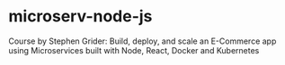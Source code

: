 # microserv-node-js
Course by Stephen Grider: Build, deploy, and scale an E-Commerce app using Microservices built with Node, React, Docker and Kubernetes
